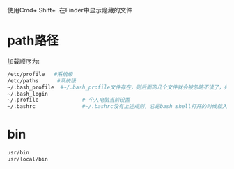 使用Cmd+ Shift+ .在Finder中显示隐藏的文件



# path路径

加载顺序为:

```bash
/etc/profile   #系统级
/etc/paths      #系统级
~/.bash_profile  #~/.bash_profile文件存在，则后面的几个文件就会被忽略不读了，如果~/.bash_profile文件不存在，才会以此类推读取后面的文件。
~/.bash_login
~/.profile              # 个人电脑当前设置
~/.bashrc               #~/.bashrc没有上述规则，它是bash shell打开的时候载入的。
```



# bin

```sh
usr/bin   
usr/local/bin
```



